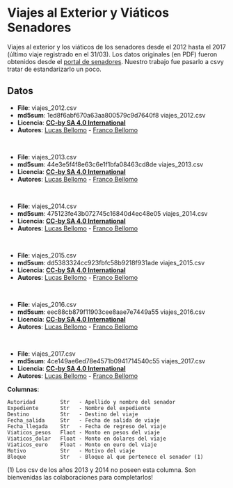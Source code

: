 # Viajes al Exterior y Viáticos Senadores

Viajes al exterior y los viáticos de los senadores desde el 2012 hasta el 2017 (último viaje registrado en el 31/03).
Los datos originales (en PDF) fueron obtenidos desde el [portal de senadores](http://www.senado.gov.ar/administrativo/viajes). Nuestro trabajo fue pasarlo a csvy tratar de estandarizarlo un poco.

## Datos

* **File**: viajes_2012.csv
* **md5sum**: 1ed8f6abf670a63aa800579c9d7640f8  viajes_2012.csv
* **Licencia**: [**CC-by SA 4.0 International**](https://creativecommons.org/licenses/by/4.0/)
* **Autores**: [Lucas Bellomo][1] - [Franco Bellomo][2]

<br />
 
* **File**: viajes_2013.csv
* **md5sum**: 44e3e5f4f8e63c6e1f1bfa08463cd8de  viajes_2013.csv
* **Licencia**: [**CC-by SA 4.0 International**](https://creativecommons.org/licenses/by/4.0/)
* **Autores**: [Lucas Bellomo][1] - [Franco Bellomo][2]

<br />

* **File**: viajes_2014.csv
* **md5sum**: 475123fe43b072745c16840d4ec48e05  viajes_2014.csv
* **Licencia**: [**CC-by SA 4.0 International**](https://creativecommons.org/licenses/by/4.0/)
* **Autores**: [Lucas Bellomo][1] - [Franco Bellomo][2]

<br />

* **File**: viajes_2015.csv
* **md5sum**: dd5383324cc923fbfc58b9218f931ade  viajes_2015.csv
* **Licencia**: [**CC-by SA 4.0 International**](https://creativecommons.org/licenses/by/4.0/)
* **Autores**: [Lucas Bellomo][1] - [Franco Bellomo][2]

<br />

* **File**: viajes_2016.csv
* **md5sum**: eec88cb879f11903cee8aae7e7449a55  viajes_2016.csv
* **Licencia**: [**CC-by SA 4.0 International**](https://creativecommons.org/licenses/by/4.0/)
* **Autores**: [Lucas Bellomo][1] - [Franco Bellomo][2]

<br />

* **File**: viajes_2017.csv
* **md5sum**: 4ce149ae6ed78e4571b0941714540c55  viajes_2017.csv
* **Licencia**: [**CC-by SA 4.0 International**](https://creativecommons.org/licenses/by/4.0/)
* **Autores**: [Lucas Bellomo][1] - [Franco Bellomo][2]


**Columnas**:

    Autoridad        Str   - Apellido y nombre del senador
    Expediente       Str   - Nombre del expediente
    Destino          Str   - Destino del viaje
    Fecha_salida     Str   - Fecha de salida de viaje
    Fecha_llegada    Str   - Fecha de regreso del viaje
    Viaticos_pesos   Flaot - Monto en pesos del viaje
    Viaticos_dolar   Float - Monto en dolares del viaje
    Viaticos_euro    Float - Monto en euro del viaje
    Motivo           Str   - Motivo del viaje
    Bloque           Str   - Bloque al que pertenece el senador (1)


(1) Los csv de los años 2013 y 2014 no poseen esta columna. Son bienvenidas las colaboraciones para completarlos!


[1]: https://twitter.com/ucaomo
[2]: https://twitter.com/fnbellomo